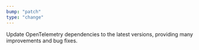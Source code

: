 ```yaml
---
bump: "patch"
type: "change"
---
```


Update OpenTelemetry dependencies to the latest versions, providing many improvements and bug fixes.
